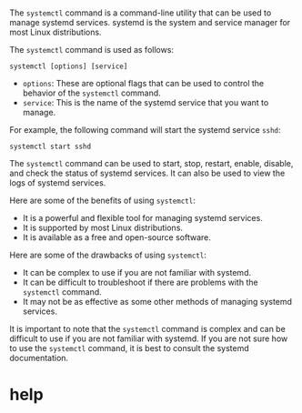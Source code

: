 # 

The `systemctl` command is a command-line utility that can be used to manage systemd services. systemd is the system and service manager for most Linux distributions.

The `systemctl` command is used as follows:

```
systemctl [options] [service]
```

* `options`: These are optional flags that can be used to control the behavior of the `systemctl` command.
* `service`: This is the name of the systemd service that you want to manage.

For example, the following command will start the systemd service `sshd`:

```
systemctl start sshd
```

The `systemctl` command can be used to start, stop, restart, enable, disable, and check the status of systemd services. It can also be used to view the logs of systemd services.

Here are some of the benefits of using `systemctl`:

* It is a powerful and flexible tool for managing systemd services.
* It is supported by most Linux distributions.
* It is available as a free and open-source software.

Here are some of the drawbacks of using `systemctl`:

* It can be complex to use if you are not familiar with systemd.
* It can be difficult to troubleshoot if there are problems with the `systemctl` command.
* It may not be as effective as some other methods of managing systemd services.

It is important to note that the `systemctl` command is complex and can be difficult to use if you are not familiar with systemd. If you are not sure how to use the `systemctl` command, it is best to consult the systemd documentation.



# help 

```

```
